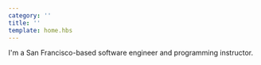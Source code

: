 ```yaml
---
category: ''
title: ''
template: home.hbs
---
```

I'm a San Francisco-based software engineer and programming instructor.
